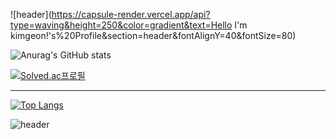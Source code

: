 ![header](https://capsule-render.vercel.app/api?type=waving&height=250&color=gradient&text=Hello I'm kimgeon!'s%20Profile&section=header&fontAlignY=40&fontSize=80)

![Anurag's GitHub stats](https://github-readme-stats.vercel.app/api?username=kimguny&show_icons=true&theme=synthwave)

[![Solved.ac프로필](http://mazassumnida.wtf/api/v2/generate_badge?boj=kimguny12)](https://solved.ac/kimguny12)


***

[![Top Langs](https://github-readme-stats.vercel.app/api/top-langs/?username=kimguny)](https://github.com/kimguny/github-readme-stats)

![header](https://capsule-render.vercel.app/api?type=waving&height=300&color=gradient&section=footer)
